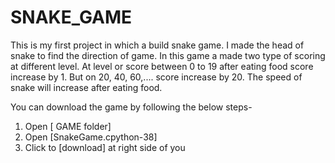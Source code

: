 # SNAKE_GAME
This is my first project in which a build snake game.
I made the head of snake to find the direction of game.
In this game a made two type of scoring at different level.
At level or score between 0 to 19 after eating food score increase by 1.
But on 20, 40, 60,.... score increase by 20.
The speed of snake will increase after eating food.


You can download the game by following the below steps-

1)  Open  [ GAME folder]
2)  Open  [SnakeGame.cpython-38]
3)  Click to  [download]  at right side of you


